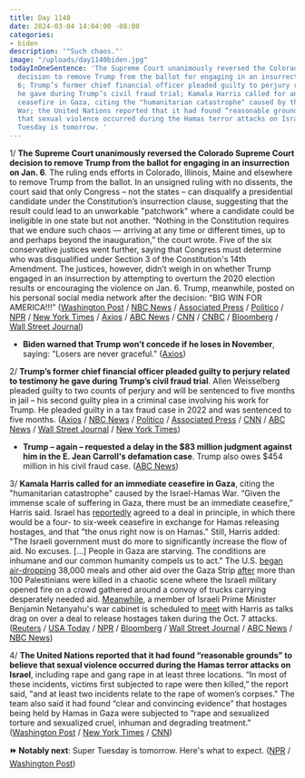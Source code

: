 ```yaml
---
title: Day 1140
date: 2024-03-04 14:04:00 -08:00
categories:
- biden
description: '"Such chaos."'
image: "/uploads/day1140biden.jpg"
todayInOneSentence: 'The Supreme Court unanimously reversed the Colorado Supreme Court
  decision to remove Trump from the ballot for engaging in an insurrection on Jan.
  6; Trump’s former chief financial officer pleaded guilty to perjury related to testimony
  he gave during Trump’s civil fraud trial; Kamala Harris called for an immediate
  ceasefire in Gaza, citing the "humanitarian catastrophe" caused by the Israel-Hamas
  War; the United Nations reported that it had found “reasonable grounds” to believe
  that sexual violence occurred during the Hamas terror attacks on Israel; and Super
  Tuesday is tomorrow. '
---
```


1/ **The Supreme Court unanimously reversed the Colorado Supreme Court decision to remove Trump from the ballot for engaging in an insurrection on Jan. 6**. The ruling ends efforts in Colorado, Illinois, Maine and elsewhere to remove Trump from the ballot. In an unsigned ruling with no dissents, the court said that only Congress – not the states – can disqualify a presidential candidate under the Constitution’s insurrection clause, suggesting that the result could lead to an unworkable "patchwork" where a candidate could be ineligible in one state but not another. “Nothing in the Constitution requires that we endure such chaos — arriving at any time or different times, up to and perhaps beyond the inauguration,” the court wrote. Five of the six conservative justices went further, saying that Congress must determine who was disqualified under Section 3 of the Constitution's 14th Amendment. The justices, however, didn’t weigh in on whether Trump engaged in an insurrection by attempting to overturn the 2020 election results or encouraging the violence on Jan. 6. Trump, meanwhile, posted on his personal social media network after the decision: “BIG WIN FOR AMERICA!!!” ([Washington Post](https://www.washingtonpost.com/politics/2024/03/04/supreme-court-trump-ballot-decision/) / [NBC News](https://www.nbcnews.com/politics/supreme-court/supreme-court-rules-trump-cannot-kicked-colorado-ballot-rcna132291) / [Associated Press](https://apnews.com/article/supreme-court-trump-insurrection-election-colorado-51e79c0f03013034c8a042cb278b6446) / [Politico](https://www.politico.com/news/2024/03/04/states-cant-remove-trump-from-ballot-supreme-court-says-00144673) / [NPR](https://www.npr.org/2024/03/04/1230453714/supreme-court-trump-colorado-ballot) / [New York Times](https://www.nytimes.com/live/2024/03/04/us/trump-supreme-court-colorado-ballot) / [Axios](https://www.axios.com/2024/03/04/supreme-court-trump-colorado-ballot) / [ABC News](https://abcnews.go.com/Politics/us-supreme-court-rules-trump-historic-14th-amendment/story?id=107158454) / [CNN](https://www.cnn.com/politics/live-news/supreme-court-opinion-trump-ballot-03-04-24/index.html) / [CNBC](https://www.cnbc.com/2024/03/04/supreme-court-rules-in-trump-colorado-ballot-case.html) / [Bloomberg](https://www.bloomberg.com/news/articles/2024-03-04/supreme-court-rules-trump-can-appear-on-presidential-ballots?srnd=homepage-americas&sref=MIBMEEoj) / [Wall Street Journal](https://www.wsj.com/us-news/law/supreme-court-ruling-trump-ballot-colorado-092852fe))

* **Biden warned that Trump won’t concede if he loses in November**, saying: "Losers are never graceful." ([Axios](https://www.axios.com/2024/03/04/biden-trump-2024-election-concede))

2/ **Trump’s former chief financial officer pleaded guilty to perjury related to testimony he gave during Trump’s civil fraud trial**. Allen Weisselberg pleaded guilty to two counts of perjury and will be sentenced to five months in jail – his second guilty plea in a criminal case involving his work for Trump. He pleaded guilty in a tax fraud case in 2022 and was sentenced to five months. ([Axios](https://www.axios.com/2024/03/04/allen-weisselberg-perjury-trump-trial-guilty-plea) / [NBC News](https://www.nbcnews.com/politics/donald-trump/ex-trump-cfo-weisselberg-plead-guilty-perjury-civil-fraud-case-rcna141612) / [Politico](https://www.politico.com/news/2024/03/04/trump-cfo-weisselberg-perjury-00144704) / [Associated Press](https://apnews.com/article/trump-fraud-weisselberg-perjury-0101a9972cefd1e1fb4ba6d36e69fecb) / [CNN](https://www.cnn.com/2024/03/04/politics/allen-weisselberg-trump-org-cfo-plea-perjury/) / [ABC News](https://abcnews.go.com/US/trump-organization-cfo-allen-weisselberg-plead-guilty-perjury/story?id=107767924) / [Wall Street Journal](https://www.wsj.com/us-news/law/ex-trump-cfo-pleads-guilty-to-perjury-charges-6f937965) / [New York Times](https://www.nytimes.com/2024/03/04/nyregion/weisselberg-guilty-trump-business.html))

* **Trump – again – requested a delay in the $83 million judgment against him in the E. Jean Carroll's defamation case**. Trump also owes $454 million in his civil fraud case. ([ABC News](https://abcnews.go.com/US/trump-seeks-delay-83m-judgment-jean-carroll-case/story?id=107782842))

3/ **Kamala Harris called for an immediate ceasefire in Gaza**, citing the "humanitarian catastrophe" caused by the Israel-Hamas War. “Given the immense scale of suffering in Gaza, there must be an immediate ceasefire,” Harris said. Israel has [reportedly](https://apnews.com/article/israel-hamas-war-news-03-02-2024-531593c27931a2764357b6f7b11ce394) agreed to a deal in principle, in which there would be a four- to six-week ceasefire in exchange for Hamas releasing hostages, and that "the onus right now is on Hamas." Still, Harris added: "The Israeli government must do more to significantly increase the flow of aid. No excuses. \[...\] People in Gaza are starving. The conditions are inhumane and our common humanity compels us to act." The U.S. [began](https://www.wsj.com/world/middle-east/negotiators-scramble-to-rescue-gaza-hostage-talks-after-deadly-convoy-incident-b446a5e3) [air-dropping](https://www.nytimes.com/2024/03/02/world/middleeast/us-airdrop-gaza-aid.html) 38,000 meals and other aid over the Gaza Strip [after](https://apnews.com/article/israel-hamas-gaza-airdrop-humanitarian-assistance-f8bc071193f89906abf21478bc70a084) more than 100 Palestinians were killed in a chaotic scene where the Israeli military opened fire on a crowd gathered around a convoy of trucks carrying desperately needed aid. [Meanwhile](https://www.npr.org/2024/03/02/1235570881/harris-israel-gantz-gaza-ceasefire-biden-netanyahu), a member of Israeli Prime Minister Benjamin Netanyahu's war cabinet is scheduled to [meet](https://www.npr.org/2024/03/02/1235570881/harris-israel-gantz-gaza-ceasefire-biden-netanyahu) with Harris as talks drag on over a deal to release hostages taken during the Oct. 7 attacks. ([Reuters](https://www.reuters.com/world/us-vp-harris-urges-israeli-government-do-more-boost-aid-into-gaza-2024-03-03/) / [USA Today](https://www.usatoday.com/story/news/politics/2024/03/03/kamala-harris-immediate-ceasefire-gaza/72833162007/) / [NPR](https://www.npr.org/2024/03/04/1234822836/kamala-harris-benny-gantz-gaza-cease-fire-israel-hamas) / [Bloomberg](https://www.bloomberg.com/news/articles/2024-03-03/harris-calls-for-gaza-cease-fire-release-of-israeli-hostages?srnd=politics-vp&sref=MIBMEEoj) / [Wall Street Journal](https://www.wsj.com/world/harris-calls-for-gaza-cease-fire-as-she-urges-hamas-to-accept-deal-84f27689) / [ABC News](https://abcnews.go.com/Politics/vice-president-kamala-harris-returns-selma-mark-bloody/story?id=107753453) / [NBC News](https://www.nbcnews.com/news/world/live-blog/israel-hamas-war-live-updates-rcna141594))

4/ **The United Nations reported that it had found “reasonable grounds” to believe that sexual violence occurred during the Hamas terror attacks on Israel**, including rape and gang rape in at least three locations. “In most of these incidents, victims first subjected to rape were then killed,” the report said, "and at least two incidents relate to the rape of women’s corpses." The team also said it had found “clear and convincing evidence” that hostages being held by Hamas in Gaza were subjected to “rape and sexualized torture and sexualized cruel, inhuman and degrading treatment.” ([Washington Post](https://www.washingtonpost.com/world/2024/03/04/israel-hamas-war-news-gaza-palestine/#link-MVPCJFYKPVHJHIVS2GUXLG6WQQ) / [New York Times](https://www.nytimes.com/live/2024/03/04/world/israel-hamas-war-gaza-news) / [CNN](https://www.cnn.com/2024/03/04/europe/un-team-sexual-abuse-oct-7-hostages-intl/index.html))

**⏩ Notably next**: Super Tuesday is tomorrow. Here's what to expect. ([NPR](https://www.npr.org/2024/03/04/1234950789/super-tuesday-2024-when-primary) / [Washington Post](https://www.washingtonpost.com/elections/2024/03/04/questions-answers-super-tuesday-polling/))